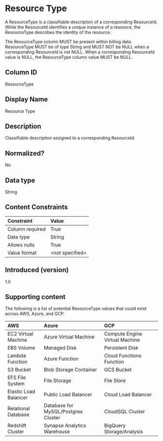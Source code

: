 # Resource Type

A ResourceType is a classifiable description of a corresponding ResourceId.  While the ResourceId identifies a unique instance of a resource, the ResourceType describes the identity of the resource.

The ResourceType column MUST be present within billing data.  ResourceType MUST be of type String and MUST NOT be NULL when a corresponding ResourceId is not NULL.  When a corresponding ResourceId value is NULL, the ResourceType column value MUST be NULL.

## Column ID

ResourceType

## Display Name

Resource Type

## Description

Classifiable description assigned to a corresponding ResourceId

## Normalized?

No

## Data type

String

## Content Constraints

|    Constraint   |      Value      |
|:----------------|:----------------|
| Column required | True            |
| Data type       | String          |
| Allows nulls    | True            |
| Value format    | \<not specified> |

## Introduced (version)

1.0

## Supporting content

The following is a list of potential ResourceType values that could exist across AWS, Azure, and GCP.

| AWS                       | Azure                                 | GCP                               |
|:-----------------------   |:------------------------------------- |:--------------------------------  |
| EC2 Virtual Machine       | Azure Virtual Machine                 | Compute Engine Virtual Machine    |
| EBS Volume                | Managed Disk                          | Persistent Disk                   |
| Lambda Function           | Azure Function                        | Cloud Functions Function          |
| S3 Bucket                 | Blob Storage Container                | GCS Bucket                        |
| EFS File System           | File Storage                          | File Store                        |
| Elastic Load Balancer     | Public Load Balancer                  | Cloud Load Balancer               |
| Relational Database       | Database for MySQL/Postgres Cluster   | CloudSQL Cluster                  |
| Redshift Cluster          | Synapse Analytics Warehouse           | BigQuery Storage/Analysis         |
